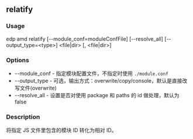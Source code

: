 relatify
---------

### Usage

edp amd relatify [--module_conf=moduleConfFile] [--resolve_all] [--output_type=&lt;type&gt;] &lt;file|dir&gt; [, &lt;file|dir&gt;]

### Options

+ --module_conf - 指定模块配置文件，不指定时使用 `./module.conf`
+ --output_type - 可选，输出方式：overwrite/copy/console，默认是直接改写文件(overwrite)
+ --resolve_all - 设置是否对使用 package 和 paths 的 id 做处理，默认为false


### Description

将指定 JS 文件里包含的模块 ID 转化为相对 ID。


